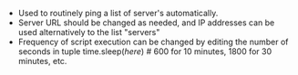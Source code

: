 - Used to routinely ping a list of server's automatically. 
- Server URL should be changed as needed, and IP addresses can be used alternatively to the list "servers"
- Frequency of script execution can be changed by editing the number of seconds in tuple time.sleep(*here*) # 600 for 10 minutes, 1800 for 30 minutes, etc.
